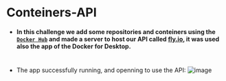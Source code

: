 # Conteiners-API

* #### In this challenge we add some repositories and conteiners using the [`Docker Hub`](https://hub.docker.com/repositories/wiltonchianca) and made a server to host our API called [fly.io](https://fly.io/), it was used also the app of the Docker for Desktop.

#
* The app successfully running, and openning to use the API:
![image](https://user-images.githubusercontent.com/119815495/229219102-855949b1-b73e-4c38-a79b-49bd894a7fab.png)
